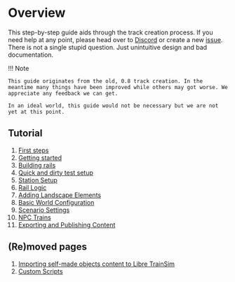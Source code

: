 # Overview

This step-by-step guide aids through the track creation process. If you need help at any point, please head over to [Discord](https://discord.gg/AQdAtZZ) or create a new [issue](https://github.com/Libre-TrainSim/lts-docs/issues/new). There is not a single stupid question. Just unintuitive design and bad documentation.

!!! Note

	This guide originates from the old, 0.8 track creation. In the meantime many things have been improved while others may got worse. We appreciate any feedback we can get.
	
	In an ideal world, this guide would not be necessary but we are not yet at this point. 

## Tutorial

1. [First steps](01-first-steps.md)
2. [Getting started](02-getting-started.md)
3. [Building rails](04-building-rails.md)
4. [Quick and dirty test setup](05-quick-test-setup.md)
5. [Station Setup](06-station-setup.md)
6. [Rail Logic](07-rail-logic.md)
7. [Adding Landscape Elements](08-adding-landscape.md)
8.  [Basic World Configuration](09-world-configuration.md)
9. [Scenario Settings](10-scenario-setup.md)
10. [NPC Trains](11-npc-trains.md)
11. [Exporting and Publishing Content](12-export-and-publish.md)

## (Re)moved pages

1. [Importing self-made objects content to Libre TrainSim](../../mods/import-pipeline.md)
2. [Custom Scripts](../../mods/custom-world-scripts.md)